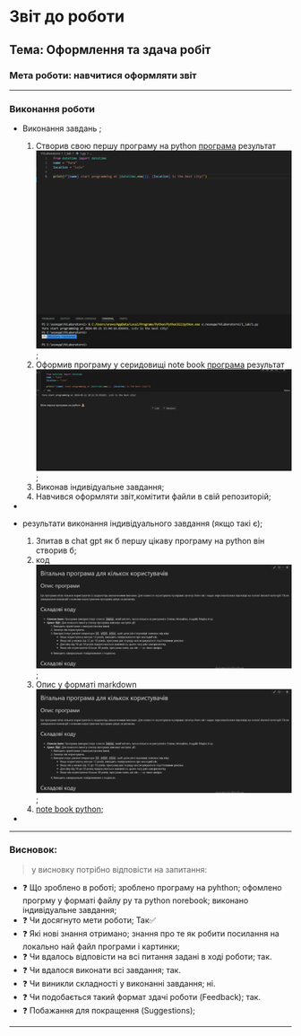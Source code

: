 # Звіт до роботи
## Тема: Оформлення та здача робіт
### Мета роботи: навчитися оформляти звіт

---
### Виконання роботи
*   Виконання завдань ;
    1. Створив свою першу програму на python  [програма](1.py)    результат![](1.png);
    1. Оформив програму у серидовищі note book  [програма](1.ipynb) результат![](2.png);
    1. Виконав індивідуальне завдання;
    1. Навчився оформляти звіт,комітити файли в свій репозиторій;

* 

* результати виконання індивідуального завдання (якщо такі є);
    1. Зпитав в chat gpt як б першу цікаву програму на python він створив б;
    1. код ![](3.png);
    1. Опис у форматі markdown ![](3.png);
    1. [note book python](ind.ipynb);
*  
---
### Висновок:
> у висновку потрібно відповісти на запитання:

- :question: Що зроблено в роботі;
 зроблено програму на pyhthon; 
 офомлено прогрму у форматі файлу py та python norebook;
 виконано індивідуальне завдання;
- :question: Чи досягнуто мети роботи;
Так✅
- :question: Які нові знання отримано;
знання про те як робити посилання на локально най файл програми і картинки;
- :question: Чи вдалось відповісти на всі питання задані в ході роботи;
так.
- :question: Чи вдалося виконати всі завдання;
так.
- :question: Чи виникли складності у виконанні завдання;
ні.
- :question: Чи подобається такий формат здачі роботи (Feedback);
так. 
- :question: Побажання для покращення (Suggestions);

---